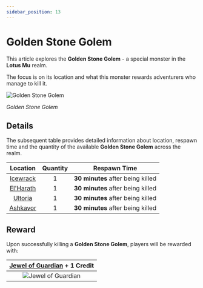 ```yaml
---
sidebar_position: 13
---
```


# Golden Stone Golem

This article explores the **Golden Stone Golem** - a special monster in the **Lotus Mu** realm.

The focus is on its location and what this monster rewards adventurers who manage to kill it.

![Golden Stone Golem](/img/monsters/special/golden/stone-golem.jpg)

_Golden Stone Golem_

## Details

The subsequent table provides detailed information about location, respawn time and the quantity of the available **Golden Stone Golem** across the realm.

|           Location           | Quantity |           Respawn Time            |
| :--------------------------: | :------: | :-------------------------------: |
|  [Icewrack](/maps/icewrack)  |    1     | **30 minutes** after being killed |
| [El'Harath](/maps/el-harath) |    1     | **30 minutes** after being killed |
|   [Ultoria](/maps/ultoria)   |    1     | **30 minutes** after being killed |
|  [Ashkavor](/maps/ashkavor)  |    1     | **30 minutes** after being killed |

## Reward

Upon successfully killing a **Golden Stone Golem**, players will be rewarded with:

| [Jewel of Guardian](/items/jewels/regular-jewels/jewel-of-guardian) + **1 Credit** |
| :--------------------------------------------------------------------------------: |
|                ![Jewel of Guardian](/img/items/jewels/guardian.png)                |
